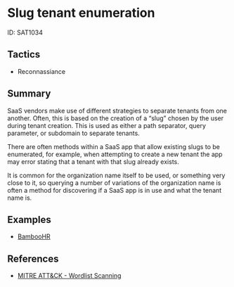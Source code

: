 # Slug tenant enumeration
ID: SAT1034

## Tactics
* Reconnassiance

## Summary
SaaS vendors make use of different strategies to separate tenants from one another. Often, this is based on the creation of a “slug” chosen by the user during tenant creation. This is used as either a path separator, query parameter, or subdomain to separate tenants.

There are often methods within a SaaS app that allow existing slugs to be enumerated, for example, when attempting to create a new tenant the app may error stating that a tenant with that slug already exists.

It is common for the organization name itself to be used, or something very close to it, so querying a number of variations of the organization name is often a method for discovering if a SaaS app is in use and what the tenant name is.


## Examples
* [BambooHR](examples/bamboohr.md)

## References
* [MITRE ATT&CK - Wordlist Scanning](https://attack.mitre.org/techniques/T1595/003/)
